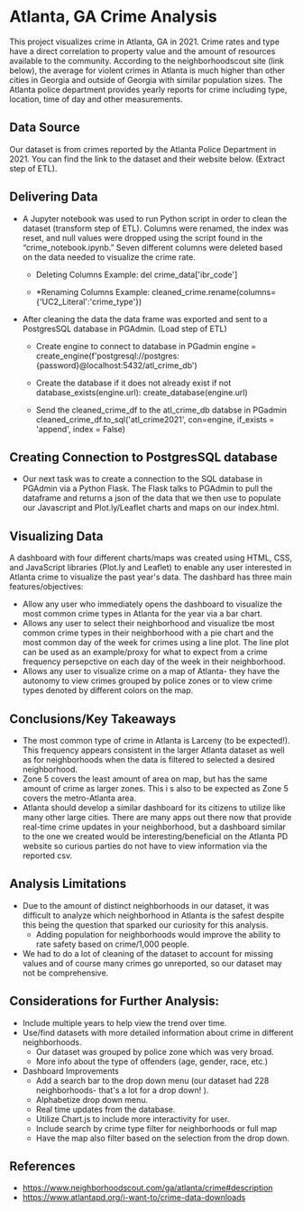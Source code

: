 
# Atlanta, GA Crime Analysis
	
This project visualizes crime in Atlanta, GA in 2021. Crime rates and type have a direct correlation to property value and the amount of resources available to the community. According to the neighborhoodscout site (link below), the average for violent crimes in Atlanta is much higher than other cities in Georgia and outside of Georgia with similar population sizes. The Atlanta police department provides yearly reports for crime including  type, location, time of day and other measurements.

## Data Source
Our dataset is from crimes reported by the Atlanta Police Department in 2021. You can find the link to the dataset and their website below. (Extract step of ETL).

## Delivering Data

* A Jupyter notebook was used to run Python script in order to clean the dataset (transform step of ETL). Columns were renamed, the index was reset, and null values were dropped using the script found in the “crime_notebook.ipynb.” Seven different columns were deleted based on the data needed to visualize the crime rate.
    * Deleting Columns Example:
    del crime_data['ibr_code']

    * *Renaming Columns Example: 
    cleaned_crime.rename(columns={'UC2_Literal':'crime_type'})

* After cleaning the data the data frame was exported and sent to a PostgresSQL database in PGAdmin. (Load step of ETL)
    * Create engine to connect to database in PGadmin
    engine = create_engine(f'postgresql://postgres:{password}@localhost:5432/atl_crime_db')

    * Create the database if it does not already exist
    if not database_exists(engine.url):
        create_database(engine.url)

    * Send the cleaned_crime_df to the atl_crime_db databse in PGadmin
    cleaned_crime_df.to_sql('atl_crime2021', con=engine, if_exists = 'append', index = False)

## Creating Connection to PostgresSQL database
* Our next task was to create a connection to the SQL database in PGAdmin via a Python Flask. The Flask talks to PGAdmin to pull the dataframe and returns a json of the data that we then use to populate our Javascript and Plot.ly/Leaflet charts and maps on our index.html. 

## Visualizing Data
A dashboard with four different charts/maps was created using HTML, CSS, and  JavaScript libraries (Plot.ly and Leaflet) to enable any user interested in Atlanta crime to visualize the past year's data.
The dashbard has three main features/objectives:
* Allow any user who immediately opens the dashboard to visualize the most common crime types in Atlanta for the year via a bar chart.  
* Allows any user to select their neighborhood and visualize tbe most common crime types in their neighborhood with a pie chart and the most common day of the week for crimes using a line plot. The line plot can be used as an example/proxy for what to expect from a crime frequency persepctive on each day of the week in their neighborhood.  
* Allows any user to visualize crime on a map of Atlanta- they have the autonomy to view crimes grouped by police zones or to view crime types denoted by different colors on the map. 

## Conclusions/Key Takeaways
* The most common type of crime in Atlanta is Larceny (to be expected!). This frequency appears consistent in the larger Atlanta dataset as well as for neighborhoods when the data is filtered to selected a desired neighborhood. 
* Zone 5 covers the least amount of area on map, but has the same amount of crime as larger zones. This i s also to be expected as Zone 5 covers the metro-Atlanta area. 
* Atlanta should develop a similar dashboard for its citizens to utilize like many other large cities. There are many apps out there now that provide real-time crime updates in your neighborhood, but a dashboard similar to the one we created would be interesting/beneficial on the Atlanta PD website so curious parties do not have to view information via the reported csv. 

## Analysis Limitations
* Due to the amount of distinct neighborhoods in our dataset, it was difficult to analyze which neighborhood in Atlanta is the safest despite this being the question that sparked our curiosity for this analysis. 
    * Adding population for neighborhoods would improve the ability to rate safety based on crime/1,000 people.
* We had to do a lot of cleaning of the dataset to account for missing values and of course many crimes go unreported, so our dataset may not be comprehensive.

## Considerations for Further Analysis: 
* Include multiple years to help view the trend over time.
* Use/find  datasets with more detailed information about crime in different neighborhoods.
    * Our dataset was grouped by police zone which was very broad.
    * More info about the type of offenders (age, gender, race, etc.)
* Dashboard Improvements
    * Add a search bar to the drop down menu (our dataset had 228 neighborhoods- that's a lot for a drop down!  ).
    * Alphabetize drop down menu.
    * Real time updates from the database.
    * Utilize Chart.js to include more interactivity for user.
    * Include search by crime type filter for neighborhoods or full map
    * Have the map also filter based on the selection from the drop down. 

## References 
* https://www.neighborhoodscout.com/ga/atlanta/crime#description
* https://www.atlantapd.org/i-want-to/crime-data-downloads